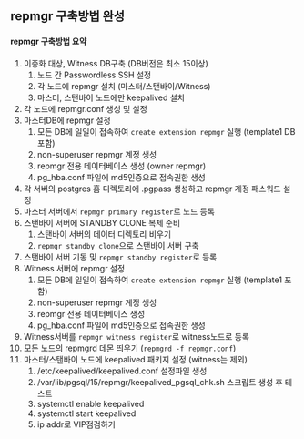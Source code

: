 ## repmgr 구축방법 완성

#### repmgr 구축방법 요약
1. 이중화 대상, Witness DB구축 (DB버전은 최소 15이상)
   1. 노드 간 Passwordless SSH 설정
   2. 각 노드에 repmgr 설치 (마스터/스탠바이/Witness)
   3. 마스터, 스탠바이 노드에만 keepalived 설치
5. 각 노드에 repmgr.conf 생성 및 설정
6. 마스터DB에 repmgr 설정
   1. 모든 DB에 일일이 접속하여 `create extension repmgr` 실행 (template1 DB포함)
   2. non-superuser repmgr 계정 생성
   3. repmgr 전용 데이터베이스 생성 (owner repmgr)
   4. pg_hba.conf 파일에 md5인증으로 접속권한 생성
7. 각 서버의 postgres 홈 디렉토리에 .pgpass 생성하고 repmgr 계정 패스워드 설정
8. 마스터 서버에서 `repmgr primary register`로 노드 등록
9. 스탠바이 서버에 STANDBY CLONE 복제 준비
    1. 스탠바이 서버의 데이터 디렉토리 비우기
    2. `repmgr standby clone`으로 스탠바이 서버 구축
10. 스탠바이 서버 기동 및 `repmgr standby register`로 등록
11. Witness 서버에 repmgr 설정
    1. 모든 DB에 일일이 접속하여 `create extension repmgr` 실행 (template1 포함)
    2. non-superuser repmgr 계정 생성
    3. repmgr 전용 데이터베이스 생성
    4. pg_hba.conf 파일에 md5인증으로 접속권한 생성
12. Witness서버를 `repmgr witness register`로 witness노드로 등록
13. 모든 노드의 repmgrd 데몬 띄우기 (`repmgrd -f repmgr.conf`)
14. 마스터/스탠바이 노드에 keepalived 패키지 설정 (witness는 제외)
    1. /etc/keepalived/keepalived.conf 설정파일 생성
    2. /var/lib/pgsql/15/repmgr/keepalived_pgsql_chk.sh 스크립트 생성 후 테스트
    3. systemctl enable keepalived
    4. systemctl start keepalived
    5. ip addr로 VIP점검하기
